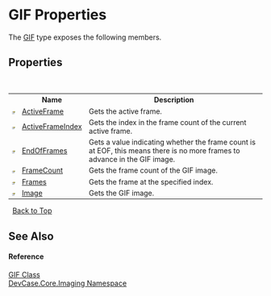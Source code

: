 # GIF Properties
 

The <a href="T_DevCase_Core_Imaging_GIF">GIF</a> type exposes the following members.


## Properties
&nbsp;<table><tr><th></th><th>Name</th><th>Description</th></tr><tr><td>![Public property](media/pubproperty.gif "Public property")</td><td><a href="P_DevCase_Core_Imaging_GIF_ActiveFrame">ActiveFrame</a></td><td>
Gets the active frame.</td></tr><tr><td>![Public property](media/pubproperty.gif "Public property")</td><td><a href="P_DevCase_Core_Imaging_GIF_ActiveFrameIndex">ActiveFrameIndex</a></td><td>
Gets the index in the frame count of the current active frame.</td></tr><tr><td>![Public property](media/pubproperty.gif "Public property")</td><td><a href="P_DevCase_Core_Imaging_GIF_EndOfFrames">EndOfFrames</a></td><td>
Gets a value indicating whether the frame count is at EOF, this means there is no more frames to advance in the GIF image.</td></tr><tr><td>![Public property](media/pubproperty.gif "Public property")</td><td><a href="P_DevCase_Core_Imaging_GIF_FrameCount">FrameCount</a></td><td>
Gets the frame count of the GIF image.</td></tr><tr><td>![Public property](media/pubproperty.gif "Public property")</td><td><a href="P_DevCase_Core_Imaging_GIF_Frames">Frames</a></td><td>
Gets the frame at the specified index.</td></tr><tr><td>![Public property](media/pubproperty.gif "Public property")</td><td><a href="P_DevCase_Core_Imaging_GIF_Image">Image</a></td><td>
Gets the GIF image.</td></tr></table>&nbsp;
<a href="#gif-properties">Back to Top</a>

## See Also


#### Reference
<a href="T_DevCase_Core_Imaging_GIF">GIF Class</a><br /><a href="N_DevCase_Core_Imaging">DevCase.Core.Imaging Namespace</a><br />